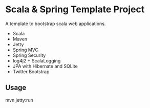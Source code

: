 Scala & Spring Template Project
===============================

A template to bootstrap scala web applications.

* Scala
* Maven
* Jetty
* Spring MVC
* Spring Security
* log4j2 + ScalaLogging
* JPA with Hibernate and SQLite
* Twitter Bootstrap

Usage
-----

mvn jetty:run
